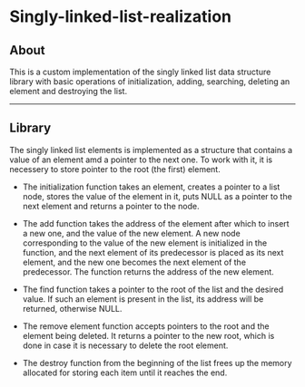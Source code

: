 # Singly-linked-list-realization

## About
This is a custom implementation of the singly linked list data structure library with basic operations of initialization, adding, searching, deleting an element and destroying the list.
***

## Library

The singly linked list elements is implemented as a structure that contains a value of an element amd a pointer to the next one. To work with it, it is necessery to store pointer to the root (the first) element.

* The initialization function takes an element, creates a pointer to a list node, stores the value of the element in it, puts NULL as a pointer to the next element and returns a pointer to the node.

* The add function takes the address of the element after which to insert a new one, and the value of the new element. A new node corresponding to the value of the new element is initialized in the function, and the next element of its predecessor is placed as its next element, and the new one becomes the next element of the predecessor. The function returns the address of the new element.

* The find function takes a pointer to the root of the list and the desired value. If such an element is present in the list, its address will be returned, otherwise NULL.

* The remove element function accepts pointers to the root and the element being deleted. It returns a pointer to the new root, which is done in case it is necessary to delete the root element.

* The destroy function from the beginning of the list frees up the memory allocated for storing each item until it reaches the end.